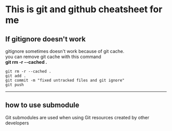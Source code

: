 # This is git and github cheatsheet for me
## If gitignore doesn't work
gitignore sometimes doesn't work because of git cache.  
you can remove git cache with this command  
**git rm -r --cached .**
```console
git rm -r --cached .
git add .
git commit -m "fixed untracked files and git ignore"
git push
```
---
## how to use submodule
Git submodules are used when using Git resources created by other developers  
